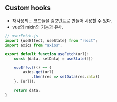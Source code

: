 ## Custom hooks
- 재사용되는 코드들을 컴포넌트로 만들어 사용할 수 있다.
- vue의 mixin의 기능과 유사.

```jsx
// userFetch.js
import {useEffect, useState} from "react";
import axios from "axios";

export default function useFetch(url){
    const [data, setData] = useState([])

    useEffect(() => {
        axios.get(url)
            .then(res => setData(res.data))
    }, [url]);

    return data;
}

```